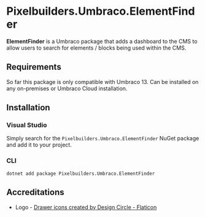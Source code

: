 # Pixelbuilders.Umbraco.ElementFinder

**ElementFinder** is a Umbraco package that adds a dashboard to the CMS to allow users to search for elements / blocks being used within the CMS. 


## Requirements
So far this package is only compatible with Umbraco 13. Can be installed on any on-premises or Umbraco Cloud installation.

## Installation

### Visual Studio
Simply search for the `Pixelbuilders.Umbraco.ElementFinder` NuGet package and add it to your project.

### CLI
`dotnet add package Pixelbuilders.Umbraco.ElementFinder`

## Accreditations
- Logo - [Drawer icons created by Design Circle - Flaticon](https://www.flaticon.com/free-icons/drawer)